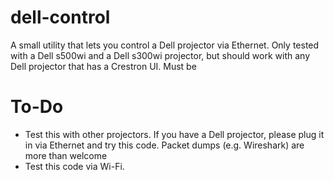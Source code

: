 dell-control
============

A small utility that lets you control a Dell projector via Ethernet. Only tested with a Dell s500wi and a Dell s300wi projector, but should work with any Dell projector that has a Crestron UI. Must be 

To-Do
=====

* Test this with other projectors. If you have a Dell projector, please plug it in via Ethernet and try this code. Packet dumps (e.g. Wireshark) are more than welcome 
* Test this code via Wi-Fi. 